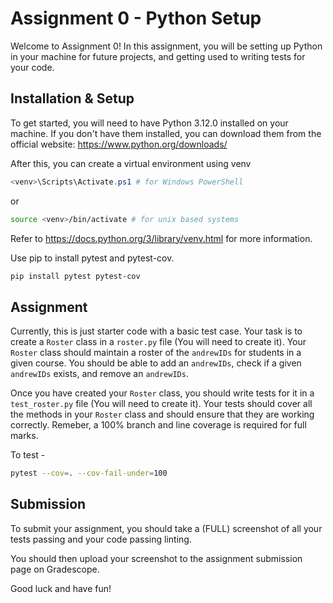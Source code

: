 # Assignment 0 - Python Setup

Welcome to Assignment 0! In this assignment, you will be setting up Python in your machine for future projects, and getting used to writing tests for your code. 

## Installation & Setup

To get started, you will need to have Python 3.12.0 installed on your machine. If you don't have them installed, you can download them from the official website: https://www.python.org/downloads/

After this, you can create a virtual environment using venv 

```powershell
<venv>\Scripts\Activate.ps1 # for Windows PowerShell
```
or
```bash
source <venv>/bin/activate # for unix based systems 
```
Refer to https://docs.python.org/3/library/venv.html for more information.

Use pip to install pytest and pytest-cov.

```bash
pip install pytest pytest-cov
```

## Assignment

Currently, this is just starter code with a basic test case.
Your task is to create a `Roster` class in a `roster.py` file (You will need to create it). Your `Roster` class should  maintain a roster of the `andrewIDs` for students in a given course. You should be able to add an `andrewIDs`, check if a given `andrewIDs` exists, and remove an `andrewIDs`.


Once you have created your `Roster` class, you should write tests for it in a `test_roster.py` file (You will need to create it). Your tests should cover all the methods in your `Roster` class and should ensure that they are working correctly. Remeber, a 100% branch and line coverage is required for full marks.

To test - 
```bash
pytest --cov=. --cov-fail-under=100
```

## Submission

To submit your assignment, you should take a (FULL) screenshot of all your tests passing and your code passing linting.

You should then upload your screenshot to the assignment submission page on Gradescope.

Good luck and have fun!
